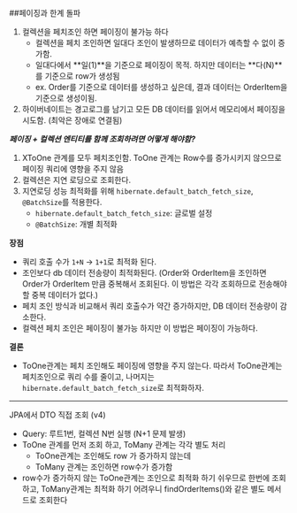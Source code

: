 ##페이징과 한계 돌파

1. 컬렉션을 페치조인 하면 페이징이 불가능 하다
   - 컬렉션을 페치 조인하면 일대다 조인이 발생하므로 데이터가 예측할 수 없이 증가함.
   - 일대다에서 **일(1)**을 기준으로 페이징이 목적. 하지만 데이터는 **다(N)**를 기준으로 row가 생성됨
   - ex. Order를 기준으로 데이터를 생성하고 싶은데, 결과 데이터는 OrderItem을 기준으로 생성이됨.
2. 하이버네이트는 경고로그를 남기고 모든 DB 데이터를 읽어서 메모리에서 페이징을 시도함. (최악은 장애로 연결됨)



***페이징 + 컬렉션 엔티티를 함께 조회하려면 어떻게 해야함?***

1. XToOne 관계를 모두 페치조인함. ToOne 관계는 Row수를 증가시키지 않으므로 페이징 쿼리에 영향을 주지 않음
2. 컬렉션은 지연 로딩으로 조회한다.
3. 지연로딩 성능 최적화를 위해 `hibernate.default_batch_fetch_size`, `@BatchSize`를 적용한다.
   - `hibernate.default_batch_fetch_size`: 글로벌 설정
   - `@BatchSize`: 개별 최적화

**장점**

- 쿼리 호출 수가 `1+N` -> `1+1`로 최적화 된다.
- 조인보다 db 데이터 전송량이 최적화된다.
  (Order와 OrderItem을 조인하면 Order가 OrderItem 만큼 중복해서 조회된다. 이 방법은 각각 조회하므로 전송해야할 중복 데이터가 없다.)
- 페치 조인 방식과 비교해서 쿼리 호출수가 약간 증가하지만, DB 데이터 전송량이 감소한다.
- 컬렉션 페치 조인은 페이징이 불가능 하지만 이 방법은 페이징이 가능하다.

**결론**

- ToOne관계는 페치 조인해도 페이징에 영향을 주지 않는다. 따라서 ToOne관계는 페치조인으로 쿼리 수를 줄이고, 나머지는 `hibernate.default_batch_fetch_size`로 최적화하자.

---



JPA에서 DTO 직접 조회 (v4)

- Query: 루트1번, 컬렉션  N번 실행 (N+1 문제 발생)
- ToOne 관계를 먼저 조회 하고, ToMany 관계는 각각 별도 처리
  - ToOne관계는 조인해도 row 가 증가하지 않는데
  - ToMany 관계는 조인하면 row수가 증가함
- row수가 증가하지 않는 ToOne관계는 조인으로 최적화 하기 쉬우므로 한번에 조회하고, ToMany관계는 최적화 하기 어려우니 findOrderItems()와 같은 별도 메서드로 조회한다

